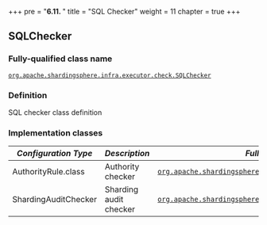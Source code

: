 +++
pre = "<b>6.11. </b>"
title = "SQL Checker"
weight = 11
chapter = true
+++

## SQLChecker

### Fully-qualified class name

[`org.apache.shardingsphere.infra.executor.check.SQLChecker`](https://github.com/apache/shardingsphere/blob/master/shardingsphere-infra/shardingsphere-infra-executor/src/main/java/org/apache/shardingsphere/infra/executor/check/SQLChecker.java)

### Definition

SQL checker class definition

### Implementation classes

| *Configuration Type* | *Description*          | *Fully-qualified class name* |
| -------------------- | ---------------------- | ---------------------------- |
| AuthorityRule.class  | Authority checker      | [`org.apache.shardingsphere.authority.checker.AuthorityChecker`](https://github.com/apache/shardingsphere/blob/master/shardingsphere-kernel/shardingsphere-authority/shardingsphere-authority-core/src/main/java/org/apache/shardingsphere/authority/checker/AuthorityChecker.java) |
| ShardingAuditChecker | Sharding audit checker | [`org.apache.shardingsphere.sharding.checker.audit.ShardingAuditChecker`](https://github.com/apache/shardingsphere/blob/master/shardingsphere-features/shardingsphere-sharding/shardingsphere-sharding-core/src/main/java/org/apache/shardingsphere/sharding/checker/audit/ShardingAuditChecker.java) |
